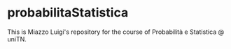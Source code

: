 # probabilitaStatistica

This is Miazzo Luigi's repository for the course of Probabilità e Statistica @ uniTN.